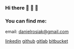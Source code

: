 ### Hi there 👋 👋 👋

### You can find me:
email: danielrosiak@gmail.com

[linkedin](https://www.linkedin.com/in/daniel-rosiak)
[github](https://github.com/daniel-rosiak)
[gitlab](https://gitlab.com/daniel-rosiak)
[bitbucket](https://bitbucket.org/daniel-rosiak)





<!--
**daniel-rosiak/daniel-rosiak** is a ✨ _special_ ✨ repository because its `README.md` (this file) appears on your GitHub profile.

Here are some ideas to get you started:

- 🔭 I’m currently working on ...
- 🌱 I’m currently learning ...
- 👯 I’m looking to collaborate on ...
- 🤔 I’m looking for help with ...
- 💬 Ask me about ...
- 📫 How to reach me: ...
- 😄 Pronouns: ...
- ⚡ Fun fact: ...
-->
